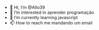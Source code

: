 - 👋 Hi, I’m @Allo39
- 👀 I’m interested in aprender programação 
- 🌱 I’m currently learning  javascript 
- 📫 How to reach me mandando um email 

<!---
Allo39/Allo39 is a ✨ special ✨ repository because its `README.md` (this file) appears on your GitHub profile.
You can click the Preview link to take a look at your changes.
--->
